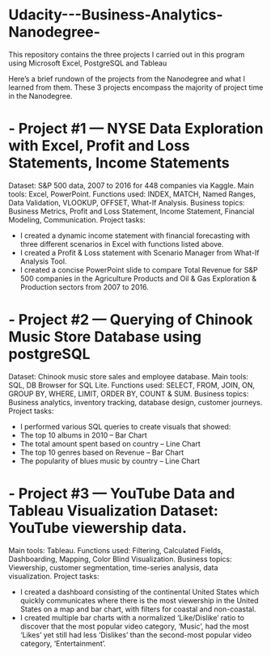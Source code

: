 # Udacity---Business-Analytics-Nanodegree-
This repository contains the three projects I carried out in this program using Microsoft Excel, PostgreSQL and Tableau

Here’s a brief rundown of the projects from the Nanodegree and what I learned from them.
These 3 projects encompass the majority of project time in the Nanodegree.

# - Project #1 — NYSE Data Exploration with Excel, Profit and Loss Statements, Income Statements
Dataset: S&P 500 data, 2007 to 2016 for 448 companies via Kaggle. 
Main tools: Excel, PowerPoint.
Functions used: INDEX, MATCH, Named Ranges, Data Validation, VLOOKUP, OFFSET, What-If Analysis. 
Business topics: Business Metrics, Profit and Loss Statement, Income Statement, Financial Modeling, Communication.
Project tasks: 
* I created a dynamic income statement with financial forecasting with three different scenarios in Excel with functions listed above.
* I created a Profit & Loss statement with Scenario Manager from What-If Analysis Tool. 
* I created a concise PowerPoint slide to compare Total Revenue for S&P 500 companies in the Agriculture Products and Oil & Gas Exploration & Production sectors from 2007 to 2016.

# - Project #2 — Querying of Chinook Music Store Database using postgreSQL 
Dataset: Chinook music store sales and employee database.
Main tools: SQL, DB Browser for SQL Lite.
Functions used: SELECT, FROM, JOIN, ON, GROUP BY, WHERE, LIMIT, ORDER BY, COUNT & SUM.
Business topics: Business analytics, inventory tracking, database design, customer journeys.
Project tasks: 
* I performed various SQL queries to create visuals that showed:
* The top 10 albums in 2010 – Bar Chart
* The total amount spent based on country – Line Chart
* The top 10 genres based on Revenue – Bar Chart 
* The popularity of blues music by country – Line Chart

# - Project #3 — YouTube Data and Tableau Visualization Dataset: YouTube viewership data.
Main tools: Tableau. 
Functions used: Filtering, Calculated Fields, Dashboarding, Mapping, Color Blind Visualization.
Business topics: Viewership, customer segmentation, time-series analysis, data visualization.
Project tasks:
* I created a dashboard consisting of the continental United States which quickly communicates where there is the most viewership in the United States on a map and bar chart, with filters for coastal and non-coastal. 
* I created multiple bar charts with a normalized ‘Like/Dislike’ ratio to discover that the most popular video category, ‘Music’, had the most ‘Likes’ yet still had less ‘Dislikes’ than the second-most popular video category, ‘Entertainment’. 
